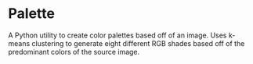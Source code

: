# Palette
A Python utility to create color palettes based off of an image. Uses k-means clustering to generate eight different RGB shades based off of the predominant colors of the source image.
